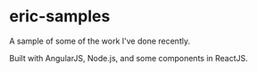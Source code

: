 # eric-samples
A sample of some of the work I've done recently.

Built with AngularJS, Node.js, and some components in ReactJS.
